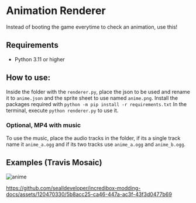 # Animation Renderer
Instead of booting the game everytime to check an animation, use this!

## Requirements
- Python 3.11 or higher

## How to use:
Inside the folder with the `renderer.py`, place the json to be used and rename it to `anime.json` and the sprite sheet to use named `anime.png`.
Install the packages required with `python -m pip install -r requirements.txt`
In the terminal, execute `python renderer.py` to use it.

### Optional, MP4 with music
To use the music, place the audio tracks in the folder, if its a single track name it `anime_a.ogg` and if its two tracks use `anime_a.ogg` and `anime_b.ogg`.

## Examples (Travis Mosaic)
![anime](https://github.com/sealldeveloper/incredibox-modding-docs/assets/120470330/c5604f1a-671c-4ae1-80c8-93af4fdae01e)


https://github.com/sealldeveloper/incredibox-modding-docs/assets/120470330/5b8acc25-ca46-447a-ac3f-43f3d0477b69

